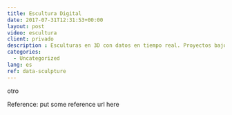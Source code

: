 ```yaml
---
title: Escultura Digital
date: 2017-07-31T12:31:53+00:00
layout: post
video: escultura
client: privado
description : Esculturas en 3D con datos en tiempo real. Proyectos bajo NDA
categories:
  - Uncategorized
lang: es  
ref: data-sculpture
---
```


otro

<p class="reference">Reference: put some reference url here</p>
